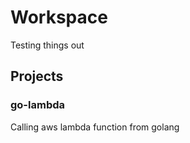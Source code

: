 # Workspace

Testing things out

## Projects

### go-lambda

Calling aws lambda function from golang
